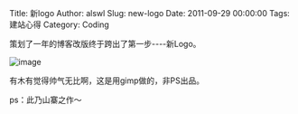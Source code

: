 Title: 新logo
Author: alswl
Slug: new-logo
Date: 2011-09-29 00:00:00
Tags: 建站心得
Category: Coding

策划了一年的博客改版终于跨出了第一步----新Logo。

![image](http://upload-log4d.qiniudn.com/2011/09/d3_128.png)

有木有觉得帅气无比啊，这是用gimp做的，非PS出品。

ps：此乃山寨之作～

